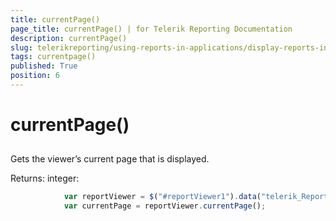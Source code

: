 ```yaml
---
title: currentPage()
page_title: currentPage() | for Telerik Reporting Documentation
description: currentPage()
slug: telerikreporting/using-reports-in-applications/display-reports-in-applications/web-application/html5-report-viewer/api-reference/reportviewer/methods/currentpage()
tags: currentpage()
published: True
position: 6
---
```


# currentPage()



## 

Gets the viewer’s current page that is displayed.
        

Returns: integer:
        

	
````js
            var reportViewer = $("#reportViewer1").data("telerik_ReportViewer");
            var currentPage = reportViewer.currentPage();
          
````


